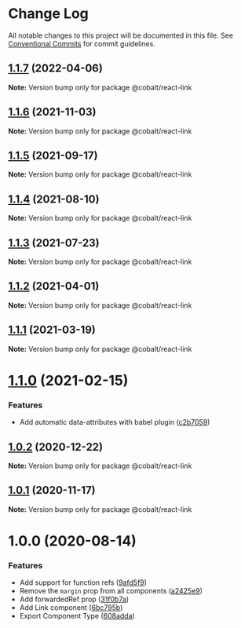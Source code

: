 # Change Log

All notable changes to this project will be documented in this file.
See [Conventional Commits](https://conventionalcommits.org) for commit guidelines.

## [1.1.7](https://github.com/Talkdesk/cobalt/compare/@cobalt/react-link@1.1.6...@cobalt/react-link@1.1.7) (2022-04-06)

**Note:** Version bump only for package @cobalt/react-link





## [1.1.6](https://github.com/Talkdesk/cobalt/compare/@cobalt/react-link@1.1.5...@cobalt/react-link@1.1.6) (2021-11-03)

**Note:** Version bump only for package @cobalt/react-link





## [1.1.5](https://github.com/Talkdesk/cobalt/compare/@cobalt/react-link@1.1.4...@cobalt/react-link@1.1.5) (2021-09-17)

**Note:** Version bump only for package @cobalt/react-link





## [1.1.4](https://github.com/Talkdesk/cobalt/compare/@cobalt/react-link@1.1.3...@cobalt/react-link@1.1.4) (2021-08-10)

**Note:** Version bump only for package @cobalt/react-link





## [1.1.3](https://github.com/Talkdesk/cobalt/compare/@cobalt/react-link@1.1.2...@cobalt/react-link@1.1.3) (2021-07-23)

**Note:** Version bump only for package @cobalt/react-link





## [1.1.2](https://github.com/Talkdesk/cobalt/compare/@cobalt/react-link@1.1.1...@cobalt/react-link@1.1.2) (2021-04-01)

**Note:** Version bump only for package @cobalt/react-link





## [1.1.1](https://github.com/Talkdesk/cobalt/compare/@cobalt/react-link@1.1.0...@cobalt/react-link@1.1.1) (2021-03-19)

**Note:** Version bump only for package @cobalt/react-link





# [1.1.0](https://github.com/Talkdesk/cobalt/compare/@cobalt/react-link@1.0.2...@cobalt/react-link@1.1.0) (2021-02-15)


### Features

* Add automatic data-attributes with babel plugin ([c2b7059](https://github.com/Talkdesk/cobalt/commit/c2b7059bce5aa329b6154294793fa9b2c5f6cd82))





## [1.0.2](https://github.com/Talkdesk/cobalt/compare/@cobalt/react-link@1.0.1...@cobalt/react-link@1.0.2) (2020-12-22)

**Note:** Version bump only for package @cobalt/react-link





## [1.0.1](https://github.com/Talkdesk/cobalt/compare/@cobalt/react-link@1.0.0...@cobalt/react-link@1.0.1) (2020-11-17)

**Note:** Version bump only for package @cobalt/react-link





# 1.0.0 (2020-08-14)


### Features

* Add support for function refs ([9afd5f9](https://github.com/Talkdesk/cobalt/commit/9afd5f92ca0efdfa23219e210c3ed5937f0f35d7))
* Remove the `margin` prop from all components ([a2425e9](https://github.com/Talkdesk/cobalt/commit/a2425e9de8a871e6cc3e6969d6bf706eaffb19d8))
* Add forwardedRef prop ([31f0b7a](https://github.com/Talkdesk/cobalt/commit/31f0b7a9854560cec03e27ecdc59e23a53486bbe))
* Add Link component ([6bc795b](https://github.com/Talkdesk/cobalt/commit/6bc795b0f3445a6b0374c8367cf779add7a9e7aa))
* Export Component Type ([608adda](https://github.com/Talkdesk/cobalt/commit/608addab4d055971048347c86237fe0b05241937))

